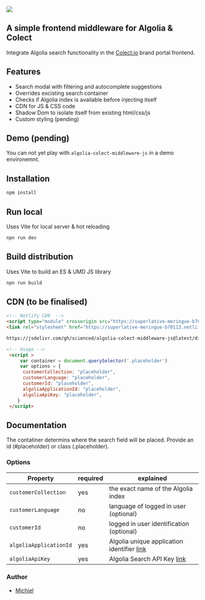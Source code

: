 [![](https://data.jsdelivr.com/v1/package/gh/scienced/algolia-colect-middleware-js/badge)](https://www.jsdelivr.com/package/gh/scienced/algolia-colect-middleware-js)

##  A simple frontend middleware for Algolia & Colect
Integrate Algolia search functionality in the [Colect.io](https://www.colect.io/) brand portal frontend. 

## Features

- Search modal with filtering and autocomplete suggestions
- Overrides excisting search container
- Checks if Algolia index is available before injecting itself
- CDN for JS & CSS code 
- Shadow Dom to isolate itself from existing html/css/js
- Custom styling (pending)

## Demo (pending)

You can not yet play with `algolia-colect-middleware-js` in a demo environemnt.

## Installation

```sh
npm install
```
## Run local
Uses Vite for local server & hot reloading

```sh
npn run dev
```

## Build distribution
Uses Vite to build an ES & UMD JS library

```sh
npn run build
```

## CDN (to be finalised)

```html
<!-- Netlify CDN  -->
<script type="module" crossorigin src="https://superlative-meringue-b70113.netlify.app/assets/index.js"></script>
<link rel="stylesheet" href="https://superlative-meringue-b70113.netlify.app/assets/index.css">

https://jsdelivr.com/gh/scienced/algolia-colect-middleware-js@latest/dist/assets/index.js

<!-- Usage -->
 <script >
     var container = document.querySelector('.placeholder')
     var options = {
      customerCollection: "placeholder",
      customerLanguage: "placeholder",
      customerId: "placeholder",
      algoliaApplicationId: "placeholder",
      algoliaApiKey: "placeholder",
    }
 </script>
```

## Documentation

The contatiner determins where the search field will be placed. Provide an id (#placeholder) or class (.placeholder). 

### Options

| Property | required | explained |
| -------- | ------- | --------- |
| `customerCollection`    | yes  | the exact name of the Algolia index |
| `customerLanguage`    | no  | language of logged in user (optional) |
| `customerId`    | no  | logged in user identification (optional) |
| `algoliaApplicationId`    | yes | Algolia unique application identifier [link](https://www.algolia.com/account/api-keys/all) |  
| `algoliaApiKey`    | yes  | Algolia Search API Key [link](https://www.algolia.com/account/api-keys/all) |  


### Author
- [Michiel](https://github.com/scienced)

